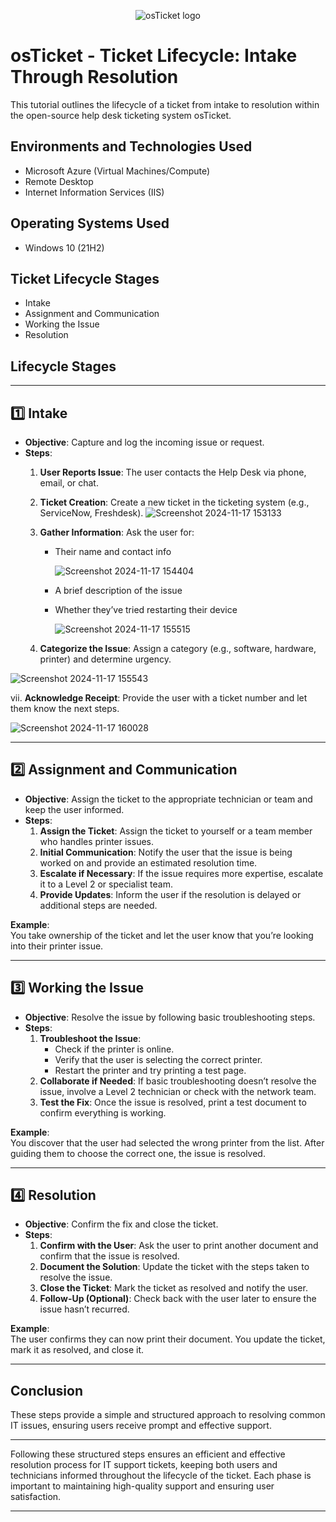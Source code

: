 <p align="center">
<img src="https://i.imgur.com/Clzj7Xs.png" alt="osTicket logo"/>
</p>

<h1>osTicket - Ticket Lifecycle:  Intake Through Resolution</h1>
This tutorial outlines the lifecycle of a ticket from intake to resolution within the open-source help desk ticketing system osTicket.<br />




<h2>Environments and Technologies Used</h2>

- Microsoft Azure (Virtual Machines/Compute)
- Remote Desktop
- Internet Information Services (IIS)

<h2>Operating Systems Used </h2>

- Windows 10</b> (21H2)

<h2>Ticket Lifecycle Stages</h2>

- Intake
- Assignment and Communication
- Working the Issue
- Resolution

<h2>Lifecycle Stages</h2>

---

## 1️⃣ **Intake**
   - **Objective**: Capture and log the incoming issue or request.
   - **Steps**:
     1. **User Reports Issue**: The user contacts the Help Desk via phone, email, or chat.
     2. **Ticket Creation**: Create a new ticket in the ticketing system (e.g., ServiceNow, Freshdesk).
    ![Screenshot 2024-11-17 153133](https://github.com/user-attachments/assets/33349195-2600-4941-9d0b-0378cecb6060)

     4. **Gather Information**: Ask the user for:
        - Their name and contact info
          
          ![Screenshot 2024-11-17 154404](https://github.com/user-attachments/assets/0ac0e3ef-bf65-409f-93d9-0a008a5a0a64)

        - A brief description of the issue
        - Whether they’ve tried restarting their device

          
          ![Screenshot 2024-11-17 155515](https://github.com/user-attachments/assets/7e8814dd-380a-423c-8ed6-25b8df9db5e3)

         

     5. **Categorize the Issue**: Assign a category (e.g., software, hardware, printer) and determine urgency.
        
![Screenshot 2024-11-17 155543](https://github.com/user-attachments/assets/25a9fb99-889f-41b7-bfe3-c574598eb63a)

    
 vii. **Acknowledge Receipt**: Provide the user with a ticket number and let them know the next steps.

    
   ![Screenshot 2024-11-17 160028](https://github.com/user-attachments/assets/257d795d-6886-4721-b418-f2304e9fd5c1)


  

---

## 2️⃣ **Assignment and Communication**
   - **Objective**: Assign the ticket to the appropriate technician or team and keep the user informed.
   - **Steps**:
     1. **Assign the Ticket**: Assign the ticket to yourself or a team member who handles printer issues.
     2. **Initial Communication**: Notify the user that the issue is being worked on and provide an estimated resolution time.
     3. **Escalate if Necessary**: If the issue requires more expertise, escalate it to a Level 2 or specialist team.
     4. **Provide Updates**: Inform the user if the resolution is delayed or additional steps are needed.

   **Example**:  
   You take ownership of the ticket and let the user know that you’re looking into their printer issue.

---

## 3️⃣ **Working the Issue**
   - **Objective**: Resolve the issue by following basic troubleshooting steps.
   - **Steps**:
     1. **Troubleshoot the Issue**: 
        - Check if the printer is online.
        - Verify that the user is selecting the correct printer.
        - Restart the printer and try printing a test page.
     2. **Collaborate if Needed**: If basic troubleshooting doesn’t resolve the issue, involve a Level 2 technician or check with the network team.
     3. **Test the Fix**: Once the issue is resolved, print a test document to confirm everything is working.

   **Example**:  
   You discover that the user had selected the wrong printer from the list. After guiding them to choose the correct one, the issue is resolved.

---

## 4️⃣ **Resolution**
   - **Objective**: Confirm the fix and close the ticket.
   - **Steps**:
     1. **Confirm with the User**: Ask the user to print another document and confirm that the issue is resolved.
     2. **Document the Solution**: Update the ticket with the steps taken to resolve the issue.
     3. **Close the Ticket**: Mark the ticket as resolved and notify the user.
     4. **Follow-Up (Optional)**: Check back with the user later to ensure the issue hasn’t recurred.

   **Example**:  
   The user confirms they can now print their document. You update the ticket, mark it as resolved, and close it.

---

## Conclusion

These steps provide a simple and structured approach to resolving common IT issues, ensuring users receive prompt and effective support.

---

Following these structured steps ensures an efficient and effective resolution process for IT support tickets, keeping both users and technicians informed throughout the lifecycle of the ticket. Each phase is important to maintaining high-quality support and ensuring user satisfaction.

---

